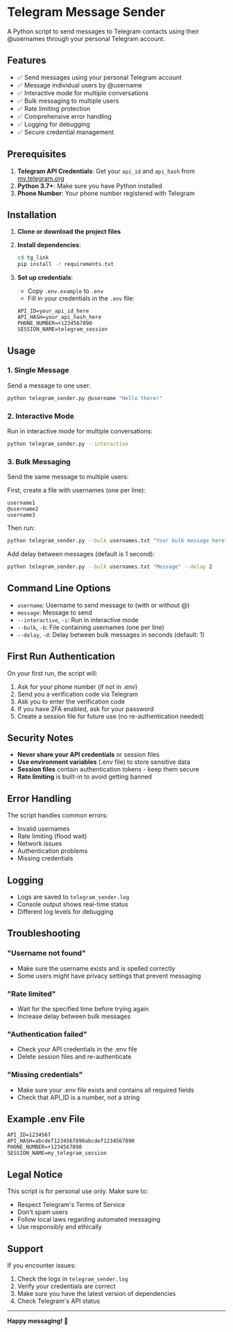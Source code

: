 # Telegram Message Sender

A Python script to send messages to Telegram contacts using their @usernames through your personal Telegram account.

## Features

- ✅ Send messages using your personal Telegram account
- ✅ Message individual users by @username
- ✅ Interactive mode for multiple conversations
- ✅ Bulk messaging to multiple users
- ✅ Rate limiting protection
- ✅ Comprehensive error handling
- ✅ Logging for debugging
- ✅ Secure credential management

## Prerequisites

1. **Telegram API Credentials**: Get your `api_id` and `api_hash` from [my.telegram.org](https://my.telegram.org)
2. **Python 3.7+**: Make sure you have Python installed
3. **Phone Number**: Your phone number registered with Telegram

## Installation

1. **Clone or download the project files**

2. **Install dependencies**:
   ```bash
   cd tg_link
   pip install -r requirements.txt
   ```

3. **Set up credentials**:
   - Copy `.env.example` to `.env`
   - Fill in your credentials in the `.env` file:
   ```
   API_ID=your_api_id_here
   API_HASH=your_api_hash_here
   PHONE_NUMBER=+1234567890
   SESSION_NAME=telegram_session
   ```

## Usage

### 1. Single Message
Send a message to one user:
```bash
python telegram_sender.py @username "Hello there!"
```

### 2. Interactive Mode
Run in interactive mode for multiple conversations:
```bash
python telegram_sender.py --interactive
```

### 3. Bulk Messaging
Send the same message to multiple users:

First, create a file with usernames (one per line):
```
username1
@username2
username3
```

Then run:
```bash
python telegram_sender.py --bulk usernames.txt "Your bulk message here"
```

Add delay between messages (default is 1 second):
```bash
python telegram_sender.py --bulk usernames.txt "Message" --delay 2
```

## Command Line Options

- `username`: Username to send message to (with or without @)
- `message`: Message to send
- `--interactive`, `-i`: Run in interactive mode
- `--bulk`, `-b`: File containing usernames (one per line)
- `--delay`, `-d`: Delay between bulk messages in seconds (default: 1)

## First Run Authentication

On your first run, the script will:
1. Ask for your phone number (if not in .env)
2. Send you a verification code via Telegram
3. Ask you to enter the verification code
4. If you have 2FA enabled, ask for your password
5. Create a session file for future use (no re-authentication needed)

## Security Notes

- **Never share your API credentials** or session files
- **Use environment variables** (.env file) to store sensitive data
- **Session files** contain authentication tokens - keep them secure
- **Rate limiting** is built-in to avoid getting banned

## Error Handling

The script handles common errors:
- Invalid usernames
- Rate limiting (flood wait)
- Network issues
- Authentication problems
- Missing credentials

## Logging

- Logs are saved to `telegram_sender.log`
- Console output shows real-time status
- Different log levels for debugging

## Troubleshooting

### "Username not found"
- Make sure the username exists and is spelled correctly
- Some users might have privacy settings that prevent messaging

### "Rate limited"
- Wait for the specified time before trying again
- Increase delay between bulk messages

### "Authentication failed"
- Check your API credentials in the .env file
- Delete session files and re-authenticate

### "Missing credentials"
- Make sure your .env file exists and contains all required fields
- Check that API_ID is a number, not a string

## Example .env File

```
API_ID=1234567
API_HASH=abcdef1234567890abcdef1234567890
PHONE_NUMBER=+1234567890
SESSION_NAME=my_telegram_session
```

## Legal Notice

This script is for personal use only. Make sure to:
- Respect Telegram's Terms of Service
- Don't spam users
- Follow local laws regarding automated messaging
- Use responsibly and ethically

## Support

If you encounter issues:
1. Check the logs in `telegram_sender.log`
2. Verify your credentials are correct
3. Make sure you have the latest version of dependencies
4. Check Telegram's API status

---

**Happy messaging! 🚀**
